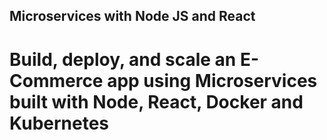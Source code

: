 ##  Microservices with Node JS and React
# Build, deploy, and scale an E-Commerce app using Microservices built with Node, React, Docker and Kubernetes

